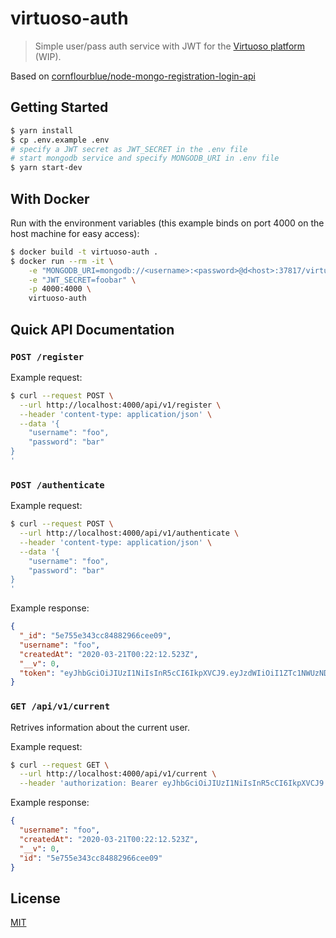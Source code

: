 # virtuoso-auth

> Simple user/pass auth service with JWT for the [Virtuoso platform](https://github.com/Samwisebuze/senior-design) (WIP).

Based on [cornflourblue/node-mongo-registration-login-api](https://github.com/cornflourblue/node-mongo-registration-login-api)

## Getting Started

```sh
$ yarn install
$ cp .env.example .env
# specify a JWT secret as JWT_SECRET in the .env file
# start mongodb service and specify MONGODB_URI in .env file
$ yarn start-dev
```

## With Docker

Run with the environment variables (this example binds on port 4000 on the host machine for easy access):

```sh
$ docker build -t virtuoso-auth .
$ docker run --rm -it \
    -e "MONGODB_URI=mongodb://<username>:<password>@d<host>:37817/virtuoso-test" \
    -e "JWT_SECRET=foobar" \
    -p 4000:4000 \
    virtuoso-auth
```

## Quick API Documentation

### `POST /register`

Example request:

```sh
$ curl --request POST \
  --url http://localhost:4000/api/v1/register \
  --header 'content-type: application/json' \
  --data '{
	"username": "foo",
	"password": "bar"
}
'
```

### `POST /authenticate`

Example request:

```sh
$ curl --request POST \
  --url http://localhost:4000/api/v1/authenticate \
  --header 'content-type: application/json' \
  --data '{
	"username": "foo",
	"password": "bar"
}
'
```

Example response:

```json
{
  "_id": "5e755e343cc84882966cee09",
  "username": "foo",
  "createdAt": "2020-03-21T00:22:12.523Z",
  "__v": 0,
  "token": "eyJhbGciOiJIUzI1NiIsInR5cCI6IkpXVCJ9.eyJzdWIiOiI1ZTc1NWUzNDNjYzg0ODgyOTY2Y2VlMDkiLCJpYXQiOjE1ODQ3NTAzNzJ9.vyjfLd-RwPRQYN7LtEWGWyGb6KcEFGfilbNic-X6Gvk"
}
```

### `GET /api/v1/current`

Retrives information about the current user.

Example request:

```sh
$ curl --request GET \
  --url http://localhost:4000/api/v1/current \
  --header 'authorization: Bearer eyJhbGciOiJIUzI1NiIsInR5cCI6IkpXVCJ9.eyJzdWIiOiI1ZTc1NWUzNDNjYzg0ODgyOTY2Y2VlMDkiLCJpYXQiOjE1ODQ3NTAzNzJ9.vyjfLd-RwPRQYN7LtEWGWyGb6KcEFGfilbNic-X6Gvk'
```

Example response:

```json
{
  "username": "foo",
  "createdAt": "2020-03-21T00:22:12.523Z",
  "__v": 0,
  "id": "5e755e343cc84882966cee09"
}
```

## License

[MIT](LICENSE)
